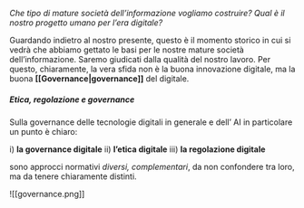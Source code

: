 *Che tipo di mature società dell’informazione vogliamo costruire? Qual è il nostro progetto umano per l’era digitale?* 

Guardando indietro al nostro presente, questo è il momento storico in cui si vedrà che abbiamo gettato le basi per le nostre mature società dell’informazione. 
Saremo giudicati dalla qualità del nostro lavoro. 
Per questo, chiaramente, la vera sfida non è la buona innovazione digitale, ma la buona **[[Governance|governance]]** del digitale.

##### Etica, regolazione e governance

Sulla governance delle tecnologie digitali in generale e dell’ AI in particolare un punto è chiaro:

i) **la governance digitale**
ii) **l’etica digitale**
iii) **la regolazione digitale**

sono approcci normativi *diversi, complementari*, da non confondere tra loro, ma da tenere chiaramente distinti.

![[governance.png]]